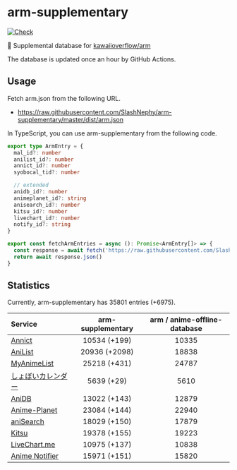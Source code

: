 # arm-supplementary

[![Check](https://github.com/SlashNephy/arm-supplementary/actions/workflows/check-node.yml/badge.svg)](https://github.com/SlashNephy/arm-supplementary/actions/workflows/check-node.yml)

💊 Supplemental database for [kawaiioverflow/arm](https://github.com/kawaiioverflow/arm)

The database is updated once an hour by GitHub Actions.

## Usage

Fetch arm.json from the following URL.

- https://raw.githubusercontent.com/SlashNephy/arm-supplementary/master/dist/arm.json

In TypeScript, you can use arm-supplementary from the following code.

```TypeScript
export type ArmEntry = {
  mal_id?: number
  anilist_id?: number
  annict_id?: number
  syobocal_tid?: number

  // extended
  anidb_id?: number
  animeplanet_id?: string
  anisearch_id?: number
  kitsu_id?: number
  livechart_id?: number
  notify_id?: string
}

export const fetchArmEntries = async (): Promise<ArmEntry[]> => {
  const response = await fetch('https://raw.githubusercontent.com/SlashNephy/arm-supplementary/master/dist/arm.json')
  return await response.json()
}
```

## Statistics

Currently, arm-supplementary has 35801 entries (+6975).

| Service                                     | arm-supplementary | arm / anime-offline-database |
| :------------------------------------------ | :---------------: | :--------------------------: |
| [Annict](https://annict.com)                |   10534 (+199)    |            10335             |
| [AniList](https://anilist.co)               |   20936 (+2098)   |            18838             |
| [MyAnimeList](https://myanimelist.net)      |   25218 (+431)    |            24787             |
| [しょぼいカレンダー](https://cal.syoboi.jp) |    5639 (+29)     |             5610             |
| [AniDB](https://anidb.net)                  |   13022 (+143)    |            12879             |
| [Anime-Planet](https://anime-planet.com)    |   23084 (+144)    |            22940             |
| [aniSearch](https://anisearch.com)          |   18029 (+150)    |            17879             |
| [Kitsu](https://kitsu.io)                   |   19378 (+155)    |            19223             |
| [LiveChart.me](https://livechart.me)        |   10975 (+137)    |            10838             |
| [Anime Notifier](https://notify.moe)        |   15971 (+151)    |            15820             |
